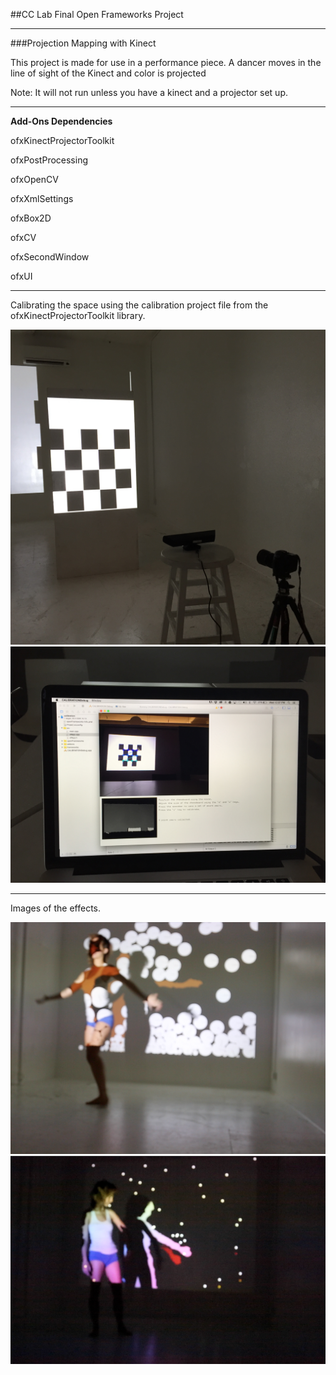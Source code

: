 ##CC Lab Final Open Frameworks Project
_____________________________________________

###Projection Mapping with Kinect

This project is made for use in a performance piece. A dancer moves in the line of sight of the Kinect and color is projected 

Note: It will not run unless you have a kinect and a projector set up. 

_____________________________________________
**Add-Ons Dependencies**

ofxKinectProjectorToolkit

ofxPostProcessing

ofxOpenCV

ofxXmlSettings

ofxBox2D

ofxCV

ofxSecondWindow

ofxUI

_____________________________________________

Calibrating the space using the calibration project file from the ofxKinectProjectorToolkit library.

![image](images/calibration.JPG)
![image](images/calibration_screen.JPG)

_____________________________________________

Images of the effects.

![image](images/balls.png)
![image](images/balls_color.png)

